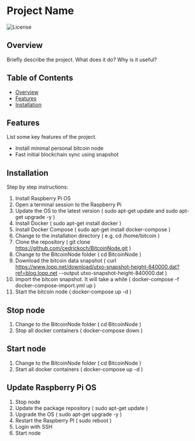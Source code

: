 # Project Name

![License](https://img.shields.io/badge/License-MIT-blue.svg)

## Overview

Briefly describe the project. What does it do? Why is it useful?

## Table of Contents

- [Overview](#overview)
- [Features](#features)
- [Installation](#installation)

## Features

List some key features of the project.

- Install minimal personal bitcoin node
- Fast initial blockchain sync using snapshot

## Installation

Step by step instructions:

1. Install Raspberry Pi OS
2. Open a terminal session to the Raspberry Pi
3. Update the OS to the latest version ( sudo apt-get update and sudo apt-get upgrade -y )
4. Install Docker ( sudo apt-get install docker )
5. Install Docker Compose ( sudo apt-get install docker-compose )
6. Change to the installation directory ( e.g. cd /home/bitcoin )
7. Clone the repository ( git clone https://github.com/cedrickoch/BitcoinNode.git )
8. Change to the BitcoinNode folder ( cd BitcoinNode )
9. Download the bitcoin data snapshot ( curl https://www.lopp.net/download/utxo-snapshot-height-840000.dat?ref=blog.lopp.net --output utxo-snapshot-height-840000.dat )
10. Import the bitcoin snapshot. It will take a while ( docker-compose -f docker-compose-import.yml up )
11. Start the bitcoin node ( docker-compose up -d )

## Stop node

1. Change to the BitcoinNode folder ( cd BitcoinNode )
2. Stop all docker containers ( docker-compose down )

## Start node

1. Change to the BitcoinNode folder ( cd BitcoinNode )
2. Start all docker containers ( docker-compose up -d )

## Update Raspberry Pi OS

1. Stop node
2. Update the package repository ( sudo apt-get update )
3. Upgrade the OS ( sudo apt-get upgrade -y )
4. Restart the Raspberry PI ( sudo reboot )
5. Login with SSH
6. Start node

